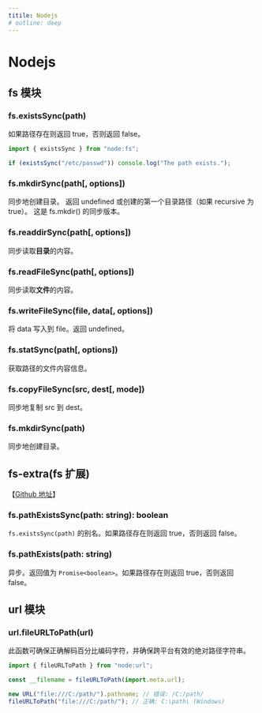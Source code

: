 ```yaml
---
titile: Nodejs
# outline: deep
---
```


# Nodejs

## fs 模块

### fs.existsSync(path)

如果路径存在则返回 true，否则返回 false。

```js
import { existsSync } from "node:fs";

if (existsSync("/etc/passwd")) console.log("The path exists.");
```

### fs.mkdirSync(path[, options])

同步地创建目录。 返回 undefined 或创建的第一个目录路径（如果 recursive 为 true）。 这是 fs.mkdir() 的同步版本。

### fs.readdirSync(path[, options])

同步读取**目录**的内容。

### fs.readFileSync(path[, options])

同步读取**文件**的内容。

### fs.writeFileSync(file, data[, options])

将 data 写入到 file。返回 undefined。

### fs.statSync(path[, options])

获取路径的文件内容信息。

### fs.copyFileSync(src, dest[, mode])

同步地复制 src 到 dest。

### fs.mkdirSync(path)

同步地创建目录。

## fs-extra(fs 扩展)

【[Github 地址](https://github.com/jprichardson/node-fs-extra)】

### fs.pathExistsSync(path: string): boolean

`fs.existsSync(path)` 的别名。如果路径存在则返回 true，否则返回 false。

### fs.pathExists(path: string)

异步。返回值为 `Promise<boolean>`。如果路径存在则返回 true，否则返回 false。

## url 模块

### url.fileURLToPath(url)

此函数可确保正确解码百分比编码字符，并确保跨平台有效的绝对路径字符串。

```js
import { fileURLToPath } from "node:url";

const __filename = fileURLToPath(import.meta.url);

new URL("file:///C:/path/").pathname; // 错误: /C:/path/
fileURLToPath("file:///C:/path/"); // 正确: C:\path\ (Windows)
```
